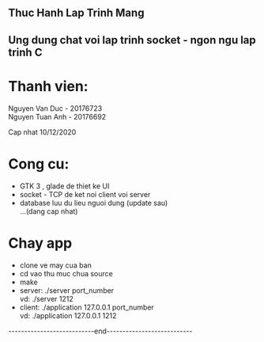 ## Thuc Hanh Lap Trinh Mang
## Ung dung chat voi lap trinh socket - ngon ngu lap trinh C

# Thanh vien:
Nguyen Van Duc - 20176723<br>
Nguyen Tuan Anh - 20176692

Cap nhat 10/12/2020

# Cong cu:
- GTK 3 , glade de thiet ke UI
- socket - TCP de ket noi client voi server
- database luu du lieu nguoi dung (update sau)<br>
...(dang cap nhat)

# Chay app
- clone ve may cua ban
- cd vao thu muc chua source
- make
- server: ./server port_number<br>
	vd: ./server 1212
- client: ./application 127.0.0.1 port_number<br>
	vd: ./application 127.0.0.1 1212

---------------------------end---------------------------
